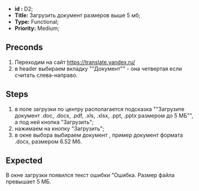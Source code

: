 - **id :** D2;
 - **Title:** Загрузить документ размеров выше 5 мб;
 - **Type:** Functional;
 - **Priority:** Medium;

## Preconds

1. Переходим на сайт https://translate.yandex.ru/
2. в header выбираем вкладку ""Документ"" - она четвертая если считать слева-направо.

## Steps

 1. в поле загрузки по центру располагается подсказка ""Загрузите документ .doc, .docx, .pdf, .xls, .xlsx, .ppt, .pptx размером до 5 МБ"", а под ней кнопка "Загрузить";
 2. нажимаем на кнопку "Загрузить";
 3. в окне выбора выбираем документ , пример документ формата .docx, размером 6.52 Мб.
 
## Expected
  
 В окне загрузки появился текст ошибки "Ошибка. Размер файла превышает 5 МБ.